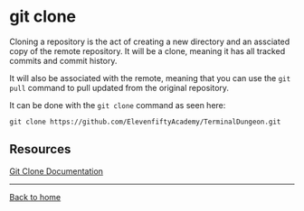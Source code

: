 # git clone

Cloning a repository is the act of creating a new directory and an assciated copy of the remote repository. It will be a clone, meaning it has all tracked commits and commit history.

It will also be associated with the remote, meaning that you can use the `git pull` command to pull updated from the original repository.

It can be done with the `git clone` command as seen here:

```
git clone https://github.com/ElevenfiftyAcademy/TerminalDungeon.git
```

## Resources

[Git Clone Documentation](https://git-scm.com/docs/git-clone)

---

[Back to home](../README.md)